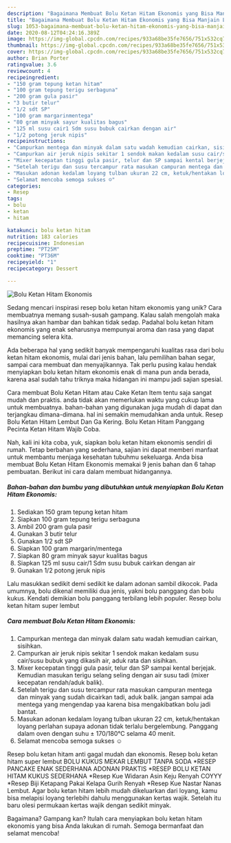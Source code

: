 ```yaml
---
description: "Bagaimana Membuat Bolu Ketan Hitam Ekonomis yang Bisa Manjain Lidah"
title: "Bagaimana Membuat Bolu Ketan Hitam Ekonomis yang Bisa Manjain Lidah"
slug: 1053-bagaimana-membuat-bolu-ketan-hitam-ekonomis-yang-bisa-manjain-lidah
date: 2020-08-12T04:24:16.389Z
image: https://img-global.cpcdn.com/recipes/933a68be35fe7656/751x532cq70/bolu-ketan-hitam-ekonomis-foto-resep-utama.jpg
thumbnail: https://img-global.cpcdn.com/recipes/933a68be35fe7656/751x532cq70/bolu-ketan-hitam-ekonomis-foto-resep-utama.jpg
cover: https://img-global.cpcdn.com/recipes/933a68be35fe7656/751x532cq70/bolu-ketan-hitam-ekonomis-foto-resep-utama.jpg
author: Brian Porter
ratingvalue: 3.6
reviewcount: 4
recipeingredient:
- "150 gram tepung ketan hitam"
- "100 gram tepung terigu serbaguna"
- "200 gram gula pasir"
- "3 butir telur"
- "1/2 sdt SP"
- "100 gram margarinmentega"
- "80 gram minyak sayur kualitas bagus"
- "125 ml susu cair1 Sdm susu bubuk cairkan dengan air"
- "1/2 potong jeruk nipis"
recipeinstructions:
- "Campurkan mentega dan minyak dalam satu wadah kemudian cairkan, sisihkan."
- "Campurkan air jeruk nipis sekitar 1 sendok makan kedalam susu cair/susu bubuk yang dikasih air, aduk rata dan sisihkan."
- "Mixer kecepatan tinggi gula pasir, telur dan SP sampai kental berjejak. Kemudian masukan terigu selang seling dengan air susu tadi (mixer kecepatan rendah/aduk balik)."
- "Setelah terigu dan susu tercampur rata masukan campuran mentega dan minyak yang sudah dicairkan tadi, aduk balik. jangan sampai ada mentega yang mengendap yaa karena bisa mengakibatkan bolu jadi bantat."
- "Masukan adonan kedalam loyang tulban ukuran 22 cm, ketuk/hentakan loyang perlahan supaya adonan tidak terlalu bergelembung. Panggang dalam oven dengan suhu ± 170/180°C selama 40 menit."
- "Selamat mencoba semoga sukses ☺️"
categories:
- Resep
tags:
- bolu
- ketan
- hitam

katakunci: bolu ketan hitam 
nutrition: 183 calories
recipecuisine: Indonesian
preptime: "PT25M"
cooktime: "PT36M"
recipeyield: "1"
recipecategory: Dessert

---
```



![Bolu Ketan Hitam Ekonomis](https://img-global.cpcdn.com/recipes/933a68be35fe7656/751x532cq70/bolu-ketan-hitam-ekonomis-foto-resep-utama.jpg)

Sedang mencari inspirasi resep bolu ketan hitam ekonomis yang unik? Cara membuatnya memang susah-susah gampang. Kalau salah mengolah maka hasilnya akan hambar dan bahkan tidak sedap. Padahal bolu ketan hitam ekonomis yang enak seharusnya mempunyai aroma dan rasa yang dapat memancing selera kita.

Ada beberapa hal yang sedikit banyak mempengaruhi kualitas rasa dari bolu ketan hitam ekonomis, mulai dari jenis bahan, lalu pemilihan bahan segar, sampai cara membuat dan menyajikannya. Tak perlu pusing kalau hendak menyiapkan bolu ketan hitam ekonomis enak di mana pun anda berada, karena asal sudah tahu triknya maka hidangan ini mampu jadi sajian spesial.

Cara membuat Bolu Ketan Hitam atau Cake Ketan Item tentu saja sangat mudah dan praktis. anda tidak akan memerlukan waktu yang cukup lama untuk membuatnya. bahan-bahan yang digunakan juga mudah di dapat dan terjangkau dimana-dimana. hal ini semakin memudahkan anda untuk. Resep Bolu Ketan Hitam Lembut Dan Ga Kering. Bolu Ketan Hitam Panggang Pecinta Ketan Hitam Wajib Coba.


Nah, kali ini kita coba, yuk, siapkan bolu ketan hitam ekonomis sendiri di rumah. Tetap berbahan yang sederhana, sajian ini dapat memberi manfaat untuk membantu menjaga kesehatan tubuhmu sekeluarga. Anda bisa membuat Bolu Ketan Hitam Ekonomis memakai 9 jenis bahan dan 6 tahap pembuatan. Berikut ini cara dalam membuat hidangannya.

<!--inarticleads1-->

##### Bahan-bahan dan bumbu yang dibutuhkan untuk menyiapkan Bolu Ketan Hitam Ekonomis:

1. Sediakan 150 gram tepung ketan hitam
1. Siapkan 100 gram tepung terigu serbaguna
1. Ambil 200 gram gula pasir
1. Gunakan 3 butir telur
1. Gunakan 1/2 sdt SP
1. Siapkan 100 gram margarin/mentega
1. Siapkan 80 gram minyak sayur kualitas bagus
1. Siapkan 125 ml susu cair/1 Sdm susu bubuk cairkan dengan air
1. Gunakan 1/2 potong jeruk nipis


Lalu masukkan sedikit demi sedikit ke dalam adonan sambil dikocok. Pada umumnya, bolu dikenal memiliki dua jenis, yakni bolu panggang dan bolu kukus. Kendati demikian bolu panggang terbilang lebih populer. Resep bolu ketan hitam super lembut 

<!--inarticleads2-->

##### Cara membuat Bolu Ketan Hitam Ekonomis:

1. Campurkan mentega dan minyak dalam satu wadah kemudian cairkan, sisihkan.
1. Campurkan air jeruk nipis sekitar 1 sendok makan kedalam susu cair/susu bubuk yang dikasih air, aduk rata dan sisihkan.
1. Mixer kecepatan tinggi gula pasir, telur dan SP sampai kental berjejak. Kemudian masukan terigu selang seling dengan air susu tadi (mixer kecepatan rendah/aduk balik).
1. Setelah terigu dan susu tercampur rata masukan campuran mentega dan minyak yang sudah dicairkan tadi, aduk balik. jangan sampai ada mentega yang mengendap yaa karena bisa mengakibatkan bolu jadi bantat.
1. Masukan adonan kedalam loyang tulban ukuran 22 cm, ketuk/hentakan loyang perlahan supaya adonan tidak terlalu bergelembung. Panggang dalam oven dengan suhu ± 170/180°C selama 40 menit.
1. Selamat mencoba semoga sukses ☺️


Resep bolu ketan hitam anti gagal mudah dan ekonomis. Resep bolu ketan hitam super lembut BOLU KUKUS MEKAR LEMBUT TANPA SODA *RESEP PANCAKE ENAK SEDERHANA ADONAN PRAKTIS *RESEP BOLU KETAN HITAM KUKUS SEDERHANA *Resep Kue Widaran Asin Keju Renyah COYYY *Resep Biji Ketapang Pakai Kelapa Gurih Renyah *Resep Kue Nastar Nanas Lembut. Agar bolu ketan hitam lebih mudah dikeluarkan dari loyang, kamu bisa melapisi loyang terlebihi dahulu menggunakan kertas wajik. Setelah itu baru olesi permukaan kertas wajik dengan sedikit minyak. 

Bagaimana? Gampang kan? Itulah cara menyiapkan bolu ketan hitam ekonomis yang bisa Anda lakukan di rumah. Semoga bermanfaat dan selamat mencoba!
